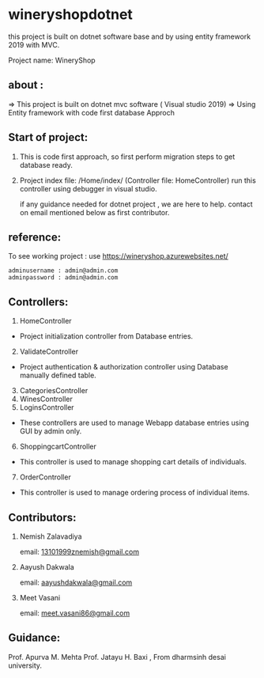 # wineryshopdotnet
this project is built on dotnet software base and by using entity framework 2019 with MVC.


Project name: WineryShop

about : 
--------
=> This project is built on dotnet mvc software ( Visual studio 2019)
=> Using Entity framework with code first database Approch

Start of project:
----------------

1. This is code first approach, so first perform migration steps to get database ready.
2. Project index file: /Home/index/ (Controller file: HomeController) run this controller using debugger in visual studio.

    if any guidance needed for dotnet project , we are here to help.
      contact on email mentioned below as first contributor.
   
reference:
---------
To see working project : use https://wineryshop.azurewebsites.net/
    
    adminusername : admin@admin.com
    adminpassword : admin@admin.com

Controllers:
------------

1. HomeController

- Project initialization controller from Database entries.

2. ValidateController

- Project authentication & authorization controller using Database manually defined table.

3. CategoriesController
4. WinesController
5. LoginsController

- These controllers are used to manage Webapp database entries using GUI by admin only.

6. ShoppingcartController

- This controller is used to manage shopping cart details of individuals.

7. OrderController

- This controller is used to manage ordering process of individual items.


Contributors:
-------------

1. Nemish Zalavadiya

   email: 13101999znemish@gmail.com

2. Aayush Dakwala

   email: aayushdakwala@gmail.com

3. Meet Vasani
 
   email: meet.vasani86@gmail.com


Guidance:
---------

Prof. Apurva M. Mehta
Prof. Jatayu H. Baxi  , From dharmsinh desai university.

